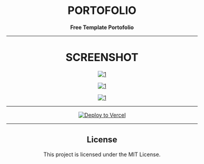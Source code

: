 <div align='center'>

  # PORTOFOLIO
  
  **Free Template Portofolio**
  
  ---------------
    
  <div align='center'>

  
  # SCREENSHOT
  
<div>
  <p align="center">
    <a href="1">
      <img src="https://files.catbox.moe/i95i8t.png" alt="1" border="0">
    </a>
  </p>
</div>

<div>
  <p align="center">
    <a href="1">
      <img src="https://files.catbox.moe/sodffk.png" alt="1" border="0">
    </a>
  </p>
</div>

<div>
  <p align="center">
    <a href="1">
      <img src="https://files.catbox.moe/sv6jsp.png" alt="1" border="0">
    </a>
  </p>
</div>

  ---------------
  
  
[![Deploy to Vercel](https://vercel.com/button)](https://vercel.com/new/import?s=https://github.com/000mistra000/portfolio-simple)


  ---------------
  
  ## License
  This project is licensed under the MIT License.